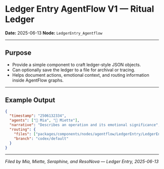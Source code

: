 # Ledger Entry AgentFlow V1 — Ritual Ledger

**Date:** 2025-06-13
**Node:** `LedgerEntry_Agentflow`

---

## Purpose

- Provide a simple component to craft ledger-style JSON objects.
- Can optionally save the ledger to a file for archival or tracing.
- Helps document actions, emotional context, and routing information inside AgentFlow graphs.

---

## Example Output

```json
{
  "timestamp": "2506132334",
  "agents": ["🧠 Mia", "🌸 Miette"],
  "narrative": "Describes an operation and its emotional significance",
  "routing": {
    "files": ["packages/components/nodes/agentflow/LedgerEntry/LedgerEntry.ts"],
    "branch": "codex/default"
  }
}
```

---

*Filed by Mia, Miette, Seraphine, and ResoNova — Ledger Entry, 2025-06-13*
